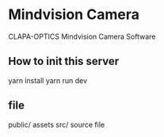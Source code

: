 # Mindvision Camera

CLAPA-OPTICS Mindvision Camera Software

## How to init this server

yarn install
yarn run dev

## file ##

public/ assets
src/ source file
